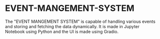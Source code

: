 # EVENT-MANGEMENT-SYSTEM
The "EVENT MANGEMENT SYSTEM" is capable of handling various events and storing and fetching the data dynamically. It is made in Jupyter Notebook using Python and the UI is made using Gradio. 
